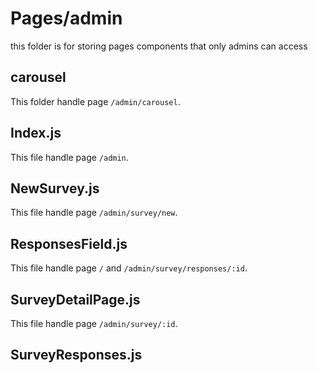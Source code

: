 # Pages/admin
this folder is for storing pages components that only admins can access

## carousel
This folder handle page `/admin/carousel`.

## Index.js
This file handle page `/admin`.

## NewSurvey.js
This file handle page `/admin/survey/new`.

## ResponsesField.js
This file handle page `/` and `/admin/survey/responses/:id`.

## SurveyDetailPage.js
This file handle page `/admin/survey/:id`.

## SurveyResponses.js
